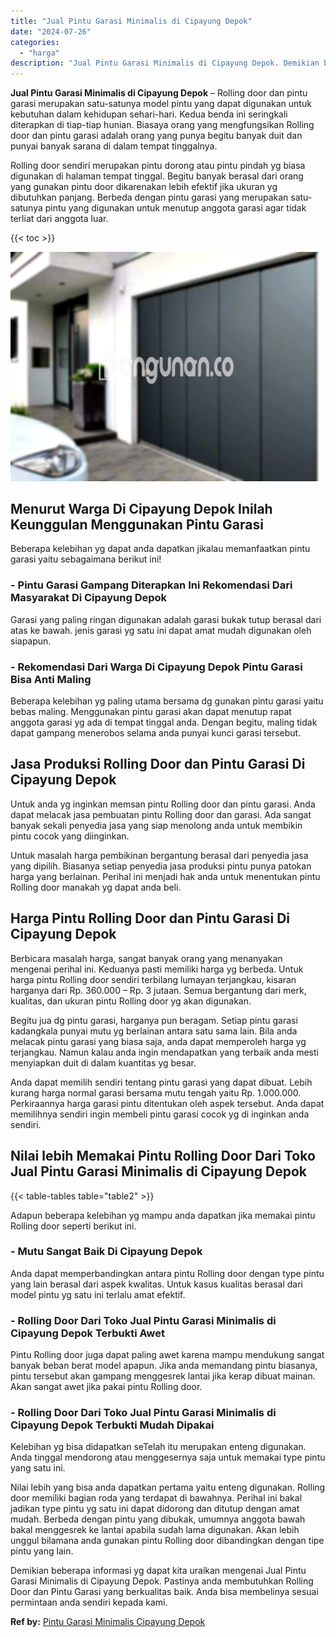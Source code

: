 ```yaml
---
title: "Jual Pintu Garasi Minimalis di Cipayung Depok"
date: "2024-07-26"
categories: 
  - "harga"
description: "Jual Pintu Garasi Minimalis di Cipayung Depok. Demikian beberapa informasi yg dapat kita uraikan mengenai Jual Pintu Garasi Minimalis di Cipayung Depok. Past..."
---
```


**Jual Pintu Garasi Minimalis di Cipayung Depok** – Rolling door dan pintu garasi merupakan satu-satunya model pintu yang dapat digunakan untuk kebutuhan dalam kehidupan sehari-hari. Kedua benda ini seringkali diterapkan di tiap-tiap hunian. Biasaya orang yang mengfungsikan Rolling door dan pintu garasi adalah orang yang punya begitu banyak duit dan punyai banyak sarana di dalam tempat tinggalnya.

Rolling door sendiri merupakan pintu dorong atau pintu pindah yg biasa digunakan di halaman tempat tinggal. Begitu banyak berasal dari orang yang gunakan pintu door dikarenakan lebih efektif jika ukuran yg dibutuhkan panjang. Berbeda dengan pintu garasi yang merupakan satu-satunya pintu yang digunakan untuk menutup anggota garasi agar tidak terliat dari anggota luar.

{{< toc >}}

![Jual Pintu Garasi Minimalis di Cipayung Depok](/images/pintu-garasi-57.png)

## Menurut Warga Di Cipayung Depok Inilah Keunggulan Menggunakan Pintu Garasi

Beberapa kelebihan yg dapat anda dapatkan jikalau memanfaatkan pintu garasi yaitu sebagaimana berikut ini!

### \- Pintu Garasi Gampang Diterapkan Ini Rekomendasi Dari Masyarakat Di Cipayung Depok

Garasi yang paling ringan digunakan adalah garasi bukak tutup berasal dari atas ke bawah. jenis garasi yg satu ini dapat amat mudah digunakan oleh siapapun.

### \- Rekomendasi Dari Warga Di Cipayung Depok Pintu Garasi Bisa Anti Maling

Beberapa kelebihan yg paling utama bersama dg gunakan pintu garasi yaitu bebas maling. Menggunakan pintu garasi akan dapat menutup rapat anggota garasi yg ada di tempat tinggal anda. Dengan begitu, maling tidak dapat gampang menerobos selama anda punyai kunci garasi tersebut.

## Jasa Produksi Rolling Door dan Pintu Garasi Di Cipayung Depok

Untuk anda yg inginkan memsan pintu Rolling door dan pintu garasi. Anda dapat melacak jasa pembuatan pintu Rolling door dan garasi. Ada sangat banyak sekali penyedia jasa yang siap menolong anda untuk membikin pintu cocok yang diinginkan.

Untuk masalah harga pembikinan bergantung berasal dari penyedia jasa yang dipilih. Biasanya setiap penyedia jasa produksi pintu punya patokan harga yang berlainan. Perihal ini menjadi hak anda untuk menentukan pintu Rolling door manakah yg dapat anda beli.

## Harga Pintu Rolling Door dan Pintu Garasi Di Cipayung Depok

Berbicara masalah harga, sangat banyak orang yang menanyakan mengenai perihal ini. Keduanya pasti memiliki harga yg berbeda. Untuk harga pintu Rolling door sendiri terbilang lumayan terjangkau, kisaran harganya dari Rp. 360.000 – Rp. 3 jutaan. Semua bergantung dari merk, kualitas, dan ukuran pintu Rolling door yg akan digunakan.

Begitu jua dg pintu garasi, harganya pun beragam. Setiap pintu garasi kadangkala punyai mutu yg berlainan antara satu sama lain. Bila anda melacak pintu garasi yang biasa saja, anda dapat memperoleh harga yg terjangkau. Namun kalau anda ingin mendapatkan yang terbaik anda mesti menyiapkan duit di dalam kuantitas yg besar.

Anda dapat memilih sendiri tentang pintu garasi yang dapat dibuat. Lebih kurang harga normal garasi bersama mutu tengah yaitu Rp. 1.000.000. Perkiraannya harga garasi pintu ditentukan oleh aspek tersebut. Anda dapat memilihnya sendiri ingin membeli pintu garasi cocok yg di inginkan anda sendiri.

## Nilai lebih Memakai Pintu Rolling Door Dari Toko Jual Pintu Garasi Minimalis di Cipayung Depok

{{< table-tables table="table2" >}}

Adapun beberapa kelebihan yg mampu anda dapatkan jika memakai pintu Rolling door seperti berikut ini.

### \- Mutu Sangat Baik Di Cipayung Depok

Anda dapat memperbandingkan antara pintu Rolling door dengan type pintu yang lain berasal dari aspek kwalitas. Untuk kasus kualitas berasal dari model pintu yg satu ini terlalu amat efektif.

### \- Rolling Door Dari Toko Jual Pintu Garasi Minimalis di Cipayung Depok Terbukti Awet

Pintu Rolling door juga dapat paling awet karena mampu mendukung sangat banyak beban berat model apapun. Jika anda memandang pintu biasanya, pintu tersebut akan gampang menggesrek lantai jika kerap dibuat mainan. Akan sangat awet jika pakai pintu Rolling door.

### \- Rolling Door Dari Toko Jual Pintu Garasi Minimalis di Cipayung Depok Terbukti Mudah Dipakai

Kelebihan yg bisa didapatkan seTelah itu merupakan enteng digunakan. Anda tinggal mendorong atau menggesernya saja untuk memakai type pintu yang satu ini.

Nilai lebih yang bisa anda dapatkan pertama yaitu enteng digunakan. Rolling door memiliki bagian roda yang terdapat di bawahnya. Perihal ini bakal jadikan type pintu yg satu ini dapat didorong dan ditutup dengan amat mudah. Berbeda dengan pintu yang dibukak, umumnya anggota bawah bakal menggesrek ke lantai apabila sudah lama digunakan. Akan lebih unggul bilamana anda gunakan pintu Rolling door dibandingkan dengan tipe pintu yang lain.

Demikian beberapa informasi yg dapat kita uraikan mengenai Jual Pintu Garasi Minimalis di Cipayung Depok. Pastinya anda membutuhkan Rolling Door dan Pintu Garasi yang berkualitas baik. Anda bisa membelinya sesuai permintaan anda sendiri kepada kami.

**Ref by:** [Pintu Garasi Minimalis Cipayung Depok](https://id.wikipedia.org/wiki/Pintu)
